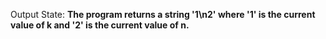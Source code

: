 Output State: **The program returns a string '1\n2' where '1' is the current value of k and '2' is the current value of n.**